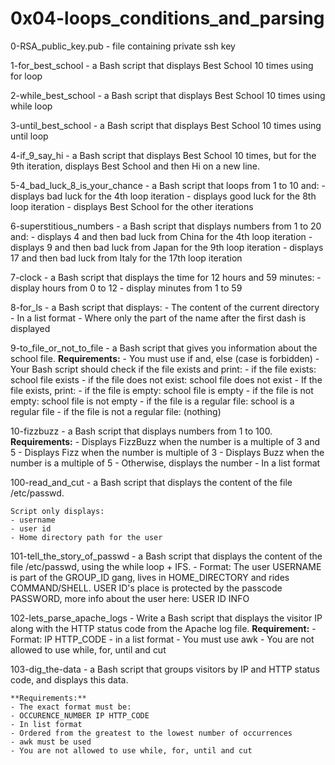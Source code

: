 # 0x04-loops_conditions_and_parsing

0-RSA_public_key.pub - file containing private ssh key

1-for_best_school - a Bash script that displays Best School 10 times using for loop

2-while_best_school - a Bash script that displays Best School 10 times using while loop

3-until_best_school - a Bash script that displays Best School 10 times using until loop

4-if_9_say_hi - a Bash script that displays Best School 10 times, but for the 9th iteration, displays Best School and then Hi on a new line.

5-4_bad_luck_8_is_your_chance - a Bash script that loops from 1 to 10 and:
	- displays bad luck for the 4th loop iteration
	- displays good luck for the 8th loop iteration
	- displays Best School for the other iterations

6-superstitious_numbers - a Bash script that displays numbers from 1 to 20 and:
	- displays 4 and then bad luck from China for the 4th loop iteration
	- displays 9 and then bad luck from Japan for the 9th loop iteration
	- displays 17 and then bad luck from Italy for the 17th loop iteration

7-clock - a Bash script that displays the time for 12 hours and 59 minutes:
	- display hours from 0 to 12
	- display minutes from 1 to 59

8-for_ls - a Bash script that displays:
	- The content of the current directory
	- In a list format
	- Where only the part of the name after the first dash is displayed

9-to_file_or_not_to_file - a Bash script that gives you information about the school file.
	**Requirements:**
	- You must use if and, else (case is forbidden)
	- Your Bash script should check if the file exists and print:
	- if the file exists: school file exists
	- if the file does not exist: school file does not exist
	- If the file exists, print:
	- if the file is empty: school file is empty
	- if the file is not empty: school file is not empty
	- if the file is a regular file: school is a regular file
	- if the file is not a regular file: (nothing)

10-fizzbuzz - a Bash script that displays numbers from 1 to 100.
	**Requirements:**
	- Displays FizzBuzz when the number is a multiple of 3 and 5
	- Displays Fizz when the number is multiple of 3
	- Displays Buzz when the number is a multiple of 5
	- Otherwise, displays the number
	- In a list format

100-read_and_cut - a Bash script that displays the content of the file /etc/passwd.
	
	Script only displays:
	- username
	- user id
	- Home directory path for the user

101-tell_the_story_of_passwd - a Bash script that displays the content of the file /etc/passwd, using the while loop + IFS.
	- Format: The user USERNAME is part of the GROUP_ID gang, lives in HOME_DIRECTORY and rides COMMAND/SHELL. USER ID's place is protected by the passcode PASSWORD, more info about the user here: USER ID INFO

102-lets_parse_apache_logs - Write a Bash script that displays the visitor IP along with the HTTP status code from the Apache log file.
	**Requirement:**
	- Format: IP HTTP_CODE
	- in a list format
	- You must use awk
	- You are not allowed to use while, for, until and cut

103-dig_the-data - a Bash script that groups visitors by IP and HTTP status code, and displays this data.
	
	**Requirements:**
	- The exact format must be:
	- OCCURENCE_NUMBER IP HTTP_CODE
	- In list format
	- Ordered from the greatest to the lowest number of occurrences
	- awk must be used
	- You are not allowed to use while, for, until and cut

